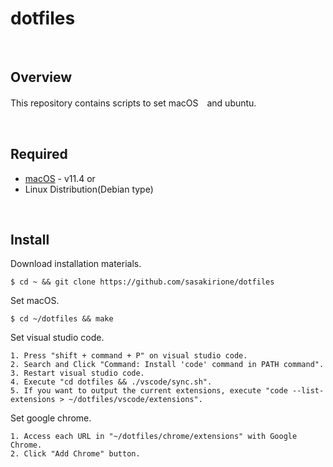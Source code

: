 # dotfiles

&emsp;
## Overview

This repository contains scripts to set macOS　and ubuntu.

&emsp;

## Required

- [macOS](https://www.apple.com/jp/macos/big-sur/) - v11.4
or
- Linux Distribution(Debian type)

&emsp;

## Install

Download installation materials.

```shell
$ cd ~ && git clone https://github.com/sasakirione/dotfiles
```

Set macOS.

```shell
$ cd ~/dotfiles && make
```

Set visual studio code.

```
1. Press "shift + command + P" on visual studio code.
2. Search and Click "Command: Install 'code' command in PATH command".
3. Restart visual studio code.
4. Execute "cd dotfiles && ./vscode/sync.sh".
5. If you want to output the current extensions, execute "code --list-extensions > ~/dotfiles/vscode/extensions".
```

Set google chrome.

```
1. Access each URL in "~/dotfiles/chrome/extensions" with Google Chrome.
2. Click "Add Chrome" button.
```

